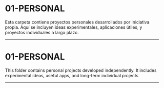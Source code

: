 # 01-PERSONAL

Esta carpeta contiene proyectos personales desarrollados por iniciativa propia. Aquí se incluyen ideas experimentales, aplicaciones útiles, y proyectos individuales a largo plazo.

---

# 01-PERSONAL

This folder contains personal projects developed independently. It includes experimental ideas, useful apps, and long-term individual projects.

---
